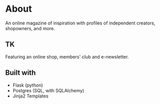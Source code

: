 # About

An online magazine of inspiration with profiles of independent creators, shopowners, and more.

## TK
Featuring an online shop, members' club and e-newsletter.


## Built with

- Flask (python)
- Postgres (SQL, with SQLAlchemy)
- Jinja2 Templates


